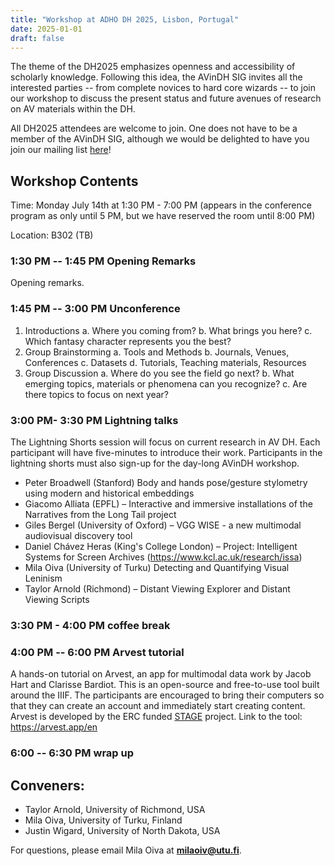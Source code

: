 ```yaml
---
title: "Workshop at ADHO DH 2025, Lisbon, Portugal"
date: 2025-01-01
draft: false
---
```


The theme of the DH2025 emphasizes openness and accessibility of
scholarly knowledge. Following this idea, the AVinDH SIG invites all the
interested parties -- from complete novices to hard core wizards -- to
join our workshop to discuss the present status and future avenues of
research on AV materials within the DH.

All DH2025 attendees are welcome to join. One does not have to be a
member of the AVinDH SIG, although we would be delighted to have you
join our mailing list
[here](https://groups.google.com/u/2/g/avindh?pli=1)!

## Workshop Contents

Time: Monday July 14th at 1:30 PM - 7:00 PM (appears in the conference
program as only until 5 PM, but we have reserved the room until 8:00 PM)

Location: B302 (TB)

### 1:30 PM -- 1:45 PM Opening Remarks

Opening remarks.

### 1:45 PM -- 3:00 PM Unconference

1. Introductions
  a. Where you coming from?
  b. What brings you here?
  c. Which fantasy character represents you the best?
2. Group Brainstorming
  a. Tools and Methods
  b. Journals, Venues, Conferences
  c. Datasets
  d. Tutorials, Teaching materials, Resources
3. Group Discussion
  a. Where do you see the field go next?
  b. What emerging topics, materials or phenomena can you recognize?
  c. Are there topics to focus on next year?

### 3:00 PM- 3:30 PM Lightning talks

The Lightning Shorts session will focus on current research in AV DH.
Each participant will have five-minutes to introduce their work.
Participants in the lightning shorts must also sign-up for the day-long
AVinDH workshop.

- Peter Broadwell (Stanford) Body and hands pose/gesture stylometry using modern and historical embeddings
- Giacomo Alliata (EPFL) – Interactive and immersive installations of the Narratives from the Long Tail project
- Giles Bergel (University of Oxford) – VGG WISE - a new multimodal audiovisual discovery tool
- Daniel Chávez Heras (King's College London) – Project: Intelligent Systems for Screen Archives (https://www.kcl.ac.uk/research/issa)
- Mila Oiva (University of Turku) Detecting and Quantifying Visual Leninism
- Taylor Arnold (Richmond) – Distant Viewing Explorer and Distant Viewing Scripts

### 3:30 PM - 4:00 PM coffee break

### 4:00 PM -- 6:00 PM Arvest tutorial

A hands-on tutorial on Arvest, an app for multimodal data work by Jacob
Hart and Clarisse Bardiot. This is an open-source and free-to-use tool
built around the IIIF. The participants are encouraged to bring their
computers so that they can create an account and immediately start
creating content. Arvest is developed by the ERC funded
[STAGE](https://stage-to-data.huma-num.fr/en/) project. Link to the
tool: <https://arvest.app/en>

### 6:00 -- 6:30 PM wrap up

## Conveners:

- Taylor Arnold, University of Richmond, USA
- Mila Oiva, University of Turku, Finland
- Justin Wigard, University of North Dakota, USA

For questions, please email Mila Oiva at **milaoiv@utu.fi**.